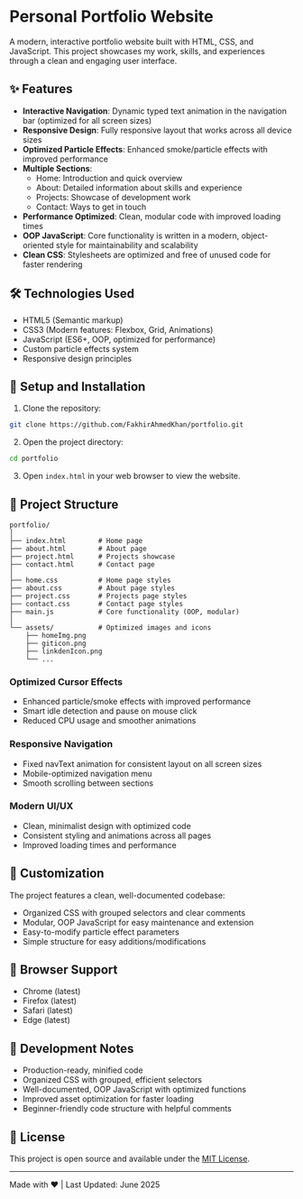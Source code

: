 # Personal Portfolio Website

A modern, interactive portfolio website built with HTML, CSS, and JavaScript. This project showcases my work, skills, and experiences through a clean and engaging user interface.

## ✨ Features

- **Interactive Navigation**: Dynamic typed text animation in the navigation bar (optimized for all screen sizes)
- **Responsive Design**: Fully responsive layout that works across all device sizes
- **Optimized Particle Effects**: Enhanced smoke/particle effects with improved performance
- **Multiple Sections**:
  - Home: Introduction and quick overview
  - About: Detailed information about skills and experience
  - Projects: Showcase of development work
  - Contact: Ways to get in touch
- **Performance Optimized**: Clean, modular code with improved loading times
- **OOP JavaScript**: Core functionality is written in a modern, object-oriented style for maintainability and scalability
- **Clean CSS**: Stylesheets are optimized and free of unused code for faster rendering

## 🛠️ Technologies Used

- HTML5 (Semantic markup)
- CSS3 (Modern features: Flexbox, Grid, Animations)
- JavaScript (ES6+, OOP, optimized for performance)
- Custom particle effects system
- Responsive design principles

## 🚀 Setup and Installation

1. Clone the repository:

```bash
git clone https://github.com/FakhirAhmedKhan/portfolio.git
```

2. Open the project directory:

```bash
cd portfolio
```

3. Open `index.html` in your web browser to view the website.

## 📁 Project Structure

```
portfolio/
│
├── index.html        # Home page
├── about.html        # About page
├── project.html      # Projects showcase
├── contact.html      # Contact page
│
├── home.css          # Home page styles
├── about.css         # About page styles
├── project.css       # Projects page styles
├── contact.css       # Contact page styles
├── main.js           # Core functionality (OOP, modular)
│
└── assets/           # Optimized images and icons
    ├── homeImg.png
    ├── giticon.png
    ├── linkdenIcon.png
    └── ...
```

### Optimized Cursor Effects

- Enhanced particle/smoke effects with improved performance
- Smart idle detection and pause on mouse click
- Reduced CPU usage and smoother animations

### Responsive Navigation

- Fixed navText animation for consistent layout on all screen sizes
- Mobile-optimized navigation menu
- Smooth scrolling between sections

### Modern UI/UX

- Clean, minimalist design with optimized code
- Consistent styling and animations across all pages
- Improved loading times and performance

## 🔧 Customization

The project features a clean, well-documented codebase:

- Organized CSS with grouped selectors and clear comments
- Modular, OOP JavaScript for easy maintenance and extension
- Easy-to-modify particle effect parameters
- Simple structure for easy additions/modifications

## 📱 Browser Support

- Chrome (latest)
- Firefox (latest)
- Safari (latest)
- Edge (latest)

## 📝 Development Notes

- Production-ready, minified code
- Organized CSS with grouped, efficient selectors
- Well-documented, OOP JavaScript with optimized functions
- Improved asset optimization for faster loading
- Beginner-friendly code structure with helpful comments

## 📄 License

This project is open source and available under the [MIT License](LICENSE).

---

Made with ❤️ | Last Updated: June 2025
